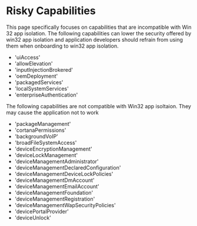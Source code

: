 # Risky Capabilities

This page specifically focuses on capabilities that are incompatible with Win 32 app isolation. The following
capabilities can lower the security offered by win32 app isolation and application developers should refrain from
using them when onboarding to win32 app isolation. 

* 'uiAccess'
* 'allowElevation'
* 'inputInjectionBrokered'
* 'oemDeployment'
* 'packagedServices'
* 'localSystemServices'
* 'enterpriseAuthentication'

The following capabilities are not compatible with Win32 app isoltaion. They may cause the application not to work

* 'packageManagement'
* 'cortanaPermissions'
* 'backgroundVoIP'
* 'broadFileSystemAccess'
* 'deviceEncryptionManagement'
* 'deviceLockManagement'
* 'deviceManagementAdministrator'
* 'deviceManagementDeclaredConfiguration'
* 'deviceManagementDeviceLockPolicies'
* 'deviceManagementDmAccount'
* 'deviceManagementEmailAccount'
* 'deviceManagementFoundation'
* 'deviceManagementRegistration'
* 'deviceManagementWapSecurityPolicies'
* 'devicePortalProvider'
* 'deviceUnlock'
